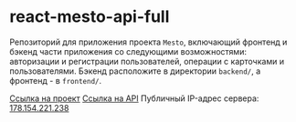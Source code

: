 # react-mesto-api-full
Репозиторий для приложения проекта `Mesto`, включающий фронтенд и бэкенд части приложения со следующими возможностями: авторизации и регистрации пользователей, операции с карточками и пользователями. Бэкенд расположите в директории `backend/`, а фронтенд - в `frontend/`. 
  
[Ссылка на проект](https://mesto-aryamnov.nomoredomains.club/sign-in)
[Ссылка на API](https://api.mesto-aryamnov.nomoredomains.club/)
Публичный IP-адрес сервера: [178.154.221.238](178.154.221.238) 